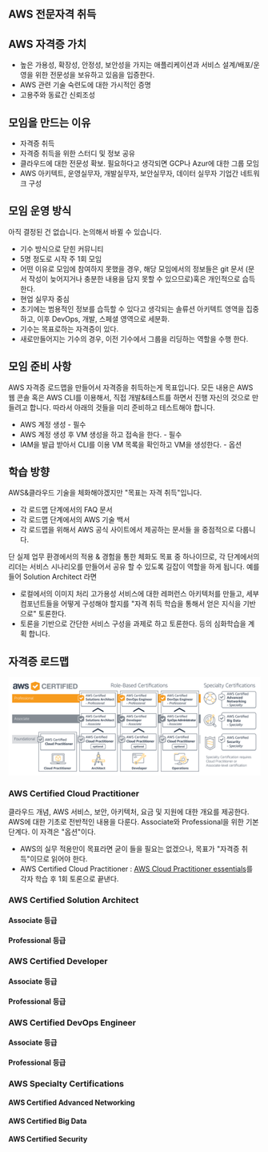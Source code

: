 ## AWS 전문자격 취득
## AWS 자격증 가치
  * 높은 가용성, 확장성, 안정성, 보안성을 가지는 애플리케이션과 서비스 설계/배포/운영을 위한 전문성을 보유하고 있음을 입증한다.
  * AWS 관련 기술 숙련도에 대한 가시적인 증명
  * 고용주와 동료간 신뢰조성

## 모임을 만드는 이유 
  * 자격증 취득
  * 자격증 취득을 위한 스터디 및 정보 공유 
  * 클라우드에 대한 전문성 확보. 필요하다고 생각되면 GCP나 Azur에 대한 그룹 모임
  * AWS 아키텍트, 운영실무자, 개발실무자, 보안실무자, 데이터 실무자 기업간 네트워크 구성

## 모임 운영 방식
아직 결정된 건 없습니다. 논의해서 바뀔 수 있습니다.
  * 기수 방식으로 닫힌 커뮤니티
  * 5명 정도로 시작 주 1회 모임
  * 어떤 이유로 모임에 참여하지 못했을 경우, 해당 모임에서의 정보들은 git 문서 (문서 작성이 늦어지거나 충분한 내용을 담지 못할 수 있으므로)혹은 개인적으로 습득한다.
  * 현업 실무자 중심
  * 초기에는 범용적인 정보를 습득할 수 있다고 생각되는 솔류션 아키텍트 영역을 집중하고, 이후 DevOps, 개발, 스페셜 영역으로 세분화. 
  * 기수는 목표로하는 자격증이 있다. 
  * 새로만들어지는 기수의 경우, 이전 기수에서 그룹을 리딩하는 역할을 수행 한다. 

## 모임 준비 사항
AWS 자격증 로드맵을 만들어서 자격증을 취득하는게 목표입니다. 모든 내용은 AWS 웹 콘솔 혹은 AWS CLI를 이용해서, 직접 개발&테스트를 하면서 진행 자신의 것으로 만들려고 합니다. 따라서 아래의 것들을 미리 준비하고 테스트해야 합니다.
  * AWS 계정 생성 - 필수 
  * AWS 계정 생성 후 VM 생성을 하고 접속을 한다. - 필수
  * IAM을 발급 받아서 CLI를 이용 VM 목록을 확인하고 VM을 생성한다. - 옵션

## 학습 방향
AWS&클라우드 기술을 체화해야겠지만 "목표는 자격 취득"입니다.
  * 각 로드맵 단계에서의 FAQ 문서
  * 각 로드맵 단계에서의 AWS 기술 백서
  * 각 로드맵을 위해서 AWS 공식 사이트에서 제공하는 문서들
을 중점적으로 다룹니다.

단 실제 업무 환경에서의 적용 & 경험을 통한 체화도 목표 중 하나이므로, 각 단계에서의 리더는 서비스 시나리오를 만들어서 공유 할 수 있도록 길잡이 역할을 하게 됩니다. 예를 들어 Solution Architect 라면
  * 로컬에서의 이미지 처리 고가용성 서비스에 대한 레퍼런스 아키텍처를 만들고, 세부 컴포넌트들을 어떻게 구성해야 할지를 "자격 취득 학습을 통해서 얻은 지식을 기반으로" 토론한다.
  * 토론을 기반으로 간단한 서비스 구성을 과제로 하고 토론한다.
등의 심화학습을 계획 합니다.

## 자격증 로드맵
![이미지](src/cert-roadmap-update-horz.db90b31e06fa36d126fb6caed07119b1a71181db.png)

### AWS Certified Cloud Practitioner
클라우드 개념, AWS 서비스, 보안, 아키텍처, 요금 및 지원에 대한 개요를 제공한다. AWS에 대한 기초로 전반적인 내용을 다룬다. Associate와 Professional을 위한 기본단계다. 이 자격은 "옵션"이다. 
  * AWS의 실무 적용만이 목표라면 굳이 들을 필요는 없겠으나, 목표가 "자격증 취득"이므로 읽어야 한다.
  * AWS Certified Cloud Practitioner : [AWS Cloud Practitioner essentials](https://aws.amazon.com/ko/training/course-descriptions/cloud-practitioner-essentials/)를 각자 학습 후 1회 토론으로 끝낸다. 

### AWS Certified Solution Architect 
#### Associate 등급
#### Professional 등급

### AWS Certified Developer 
#### Associate 등급
#### Professional 등급

### AWS Certified DevOps Engineer 
#### Associate 등급
#### Professional 등급

### AWS Specialty Certifications 
#### AWS Certified Advanced Networking
#### AWS Certified Big Data 
#### AWS Certified Security 
